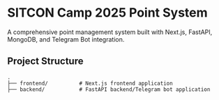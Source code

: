# SITCON Camp 2025 Point System

A comprehensive point management system built with Next.js, FastAPI, MongoDB, and Telegram Bot integration.

## Project Structure

```
.
├── frontend/          # Next.js frontend application
├── backend/           # FastAPI backend/Telegram bot application
```
